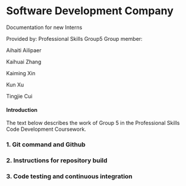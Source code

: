 # Software Development Company 
Documentation for new Interns

Provided by: Professional Skills Group5
Group member:

Aihaiti Ailipaer

Kaihuai Zhang

Kaiming Xin

Kun Xu

Tingjie Cui
#### Introduction



The text below describes the work of Group 5 in the Professional Skills Code Development Coursework. 


### 1. Git command and Github

### 2. Instructions for repository build

### 3. Code testing and continuous integration
